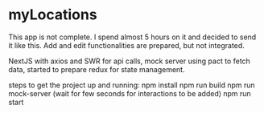 # myLocations

This app is not complete. I spend almost 5 hours on it 
and decided to send it like this.
Add and edit functionalities are prepared, but not integrated.

NextJS with axios and SWR for api calls, mock server using pact to fetch data,
started to prepare redux for state management.

steps to get the project up and running:
npm install
npm run build
npm run mock-server (wait for few seconds for interactions to be added)
npm run start